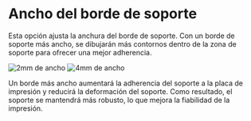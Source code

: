 Ancho del borde de soporte
====
Esta opción ajusta la anchura del borde de soporte. Con un borde de soporte más ancho, se dibujarán más contornos dentro de la zona de soporte para ofrecer una mejor adherencia.

<!--screenshot {
"image_path": "support_brim_2mm.png",
"models": [{"script": "gazebo2.scad"}],
"camera_position": [-74, 38, -137],
"settings": {
    "support_enable": true,
    "support_use_towers": false,
    "support_brim_enable": true,
    "support_brim_width": 2
},
"colours": 64
}-->
<!--screenshot {
"image_path": "support_brim_4mm.png",
"models": [{"script": "gazebo2.scad"}],
"camera_position": [-74, 38, -137],
"settings": {
    "support_enable": true,
    "support_use_towers": false,
    "support_brim_enable": true,
    "support_brim_width": 4
},
"colours": 64
}-->
![2mm de ancho](../images/support_brim_2mm.png)
![4mm de ancho](../images/support_brim_4mm.png)

Un borde más ancho aumentará la adherencia del soporte a la placa de impresión y reducirá la deformación del soporte. Como resultado, el soporte se mantendrá más robusto, lo que mejora la fiabilidad de la impresión.